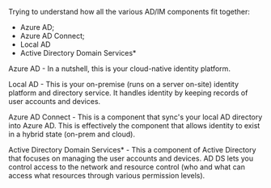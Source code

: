 Trying to understand how all the various AD/IM components fit together:

* Azure AD;
* Azure AD Connect;
* Local AD
* Active Directory Domain Services*

Azure AD - In a nutshell, this is your cloud-native identity platform.

Local AD - This is your on-premise (runs on a server on-site) identity platform and directory service. It handles identity by keeping records of user accounts and devices.

Azure AD Connect - This is a component that sync's your local AD directory into Azure AD. This is effectively the component that allows identity to exist in a hybrid state (on-prem and cloud).

Active Directory Domain Services* - This a component of Active Directory that focuses on managing the user accounts and devices. AD DS lets you control access to the network and resource control (who and what can access what resources through various permission levels).

